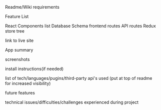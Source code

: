 Readme/Wiki requirements

Feature List

React Components list
Database Schema
frontend routes
API routes
Redux store tree

link to live site

App summary

screenshots

install instructions(if needed)

list of tech/languages/pugins/third-party api's used (put at top of readme for increased visibility)

future features

technical issues/difficulties/challenges experienced during project

